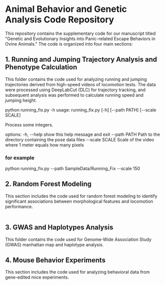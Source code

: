 # Animal Behavior and Genetic Analysis Code Repository 
This repository contains the supplementary code for our manuscript titled "Genetic and Evolutionary Insights into Panic-related Escape Behaviors in Ovine Animals." The code is organized into four main sections:

## 1. Running and Jumping Trajectory Analysis and Phenotype Calculation 
This folder contains the code used for analyzing running and jumping trajectories derived from high-speed videos of locomotion tests. The data were processed using DeepLabCut (DLC) for trajectory tracking, and subsequent analysis was performed to calculate running speed and jumping height.  

python running_fix.py -h
usage: running_fix.py [-h] [--path PATH] [--scale SCALE]

Process some integers.

options:
  -h, --help     show this help message and exit
  --path PATH    Path to the directory containing the pose data files
  --scale SCALE  Scale of the video where 1 meter equals how many pixels

### for example
python running_fix.py --path SampleData/Running_Fix --scale 150
## 2. Random Forest Modeling 
This section includes the code used for random forest modeling to identify significant associations between morphological features and locomotion performance.  
﻿ 
## 3. GWAS and Haplotypes Analysis 
This folder contains the code used for Genome-Wide Association Study (GWAS) manhattan map and haplotype analysis.  
## 4. Mouse Behavior Experiments 
This section includes the code used for analyzing behavioral data from gene-edited mice experiments. 
